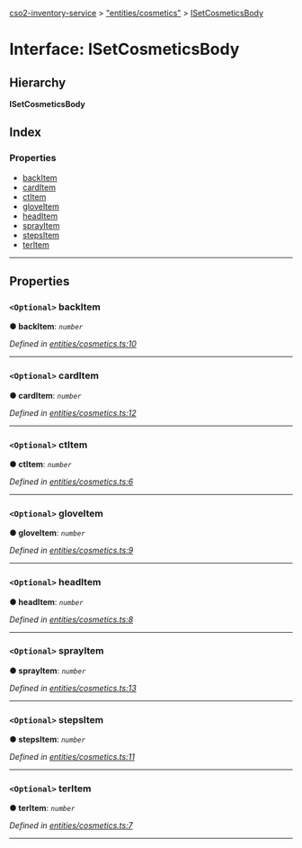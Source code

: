 [cso2-inventory-service](../README.md) > ["entities/cosmetics"](../modules/_entities_cosmetics_.md) > [ISetCosmeticsBody](../interfaces/_entities_cosmetics_.isetcosmeticsbody.md)

# Interface: ISetCosmeticsBody

## Hierarchy

**ISetCosmeticsBody**

## Index

### Properties

* [backItem](_entities_cosmetics_.isetcosmeticsbody.md#backitem)
* [cardItem](_entities_cosmetics_.isetcosmeticsbody.md#carditem)
* [ctItem](_entities_cosmetics_.isetcosmeticsbody.md#ctitem)
* [gloveItem](_entities_cosmetics_.isetcosmeticsbody.md#gloveitem)
* [headItem](_entities_cosmetics_.isetcosmeticsbody.md#headitem)
* [sprayItem](_entities_cosmetics_.isetcosmeticsbody.md#sprayitem)
* [stepsItem](_entities_cosmetics_.isetcosmeticsbody.md#stepsitem)
* [terItem](_entities_cosmetics_.isetcosmeticsbody.md#teritem)

---

## Properties

<a id="backitem"></a>

### `<Optional>` backItem

**● backItem**: *`number`*

*Defined in [entities/cosmetics.ts:10](https://github.com/Ochii/cso2-inventory-service/blob/a4be48c/src/entities/cosmetics.ts#L10)*

___
<a id="carditem"></a>

### `<Optional>` cardItem

**● cardItem**: *`number`*

*Defined in [entities/cosmetics.ts:12](https://github.com/Ochii/cso2-inventory-service/blob/a4be48c/src/entities/cosmetics.ts#L12)*

___
<a id="ctitem"></a>

### `<Optional>` ctItem

**● ctItem**: *`number`*

*Defined in [entities/cosmetics.ts:6](https://github.com/Ochii/cso2-inventory-service/blob/a4be48c/src/entities/cosmetics.ts#L6)*

___
<a id="gloveitem"></a>

### `<Optional>` gloveItem

**● gloveItem**: *`number`*

*Defined in [entities/cosmetics.ts:9](https://github.com/Ochii/cso2-inventory-service/blob/a4be48c/src/entities/cosmetics.ts#L9)*

___
<a id="headitem"></a>

### `<Optional>` headItem

**● headItem**: *`number`*

*Defined in [entities/cosmetics.ts:8](https://github.com/Ochii/cso2-inventory-service/blob/a4be48c/src/entities/cosmetics.ts#L8)*

___
<a id="sprayitem"></a>

### `<Optional>` sprayItem

**● sprayItem**: *`number`*

*Defined in [entities/cosmetics.ts:13](https://github.com/Ochii/cso2-inventory-service/blob/a4be48c/src/entities/cosmetics.ts#L13)*

___
<a id="stepsitem"></a>

### `<Optional>` stepsItem

**● stepsItem**: *`number`*

*Defined in [entities/cosmetics.ts:11](https://github.com/Ochii/cso2-inventory-service/blob/a4be48c/src/entities/cosmetics.ts#L11)*

___
<a id="teritem"></a>

### `<Optional>` terItem

**● terItem**: *`number`*

*Defined in [entities/cosmetics.ts:7](https://github.com/Ochii/cso2-inventory-service/blob/a4be48c/src/entities/cosmetics.ts#L7)*

___

